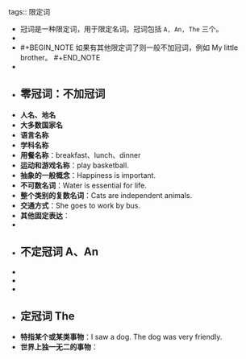 tags:: 限定词

- 冠词是一种限定词，用于限定名词。冠词包括 `A, An, The` 三个。
-
- #+BEGIN_NOTE
  如果有其他限定词了则一般不加冠词，例如 My little brother。
  #+END_NOTE
-
- ## 零冠词：不加冠词
- **人名、地名**
- **大多数国家名**
- **语言名称**
- **学科名称**
- **用餐名称**：breakfast、lunch、dinner
- **运动和游戏名称**：play basketball.
- **抽象的一般概念**：Happiness is important.
- **不可数名词**：Water is essential for life.
- **整个类别的复数名词**：Cats are independent animals.
- **交通方式**：She goes to work by bus.
- **其他固定表达**：
-
- ## 不定冠词 A、An
-
-
-
- ## 定冠词 The
- **特指某个或某类事物**：I saw a dog. The dog was very friendly.
- **世界上独一无二的事物**：